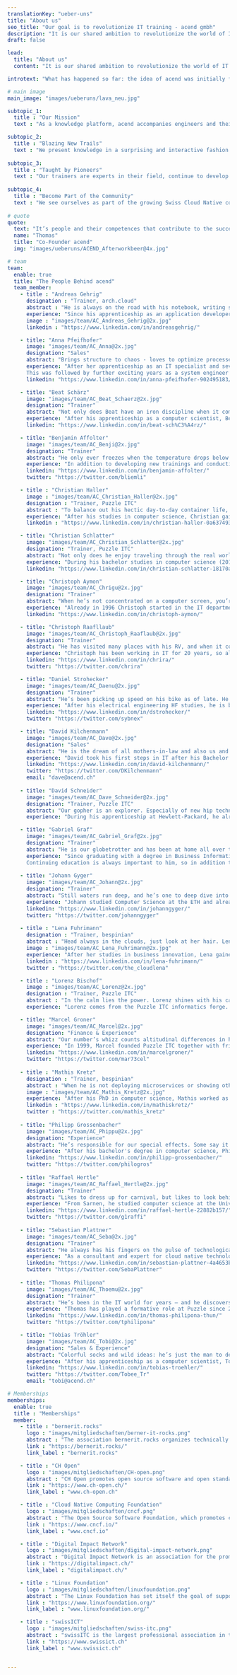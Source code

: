 ```yaml
---
translationKey: "ueber-uns"
title: "About us"
seo_title: "Our goal is to revolutionize IT training - acend gmbh"
description: "It is our shared ambition to revolutionize the world of IT training. We are specialized in container technologies and further OpenSource technologies in the Cloud Native area."
draft: false

lead:
  title: "About us"
  content: "It is our shared ambition to revolutionize the world of IT training."

introtext: "What has happened so far: the idea of acend was initially formulated at a Sammy Deluxe concert in 2019. This was the moment when some of the founders agreed to pursue their vision of revolutionizing IT training. The rest is history. Today, we provide educational, entertaining and rewarding training experiences you won’t forget!"

# main image
main_image: "images/ueberuns/lava_neu.jpg"

subtopic_1:
  title : "Our Mission"
  text : "As a knowledge platform, acend accompanies engineers and their businesses across new technological frontiers. We offer extraordinary, inspiring and practice-oriented teaching and learning experiences. Together with high-powered partners like Puzzle ITC, we draw on our expertise in the development, support and teaching of Cloud Native and Open Source technologies. Our trainings focus on the exchange of knowledge and shared learning – practice-oriented, uncomplicated and direct."

subtopic_2:
  title : "Blazing New Trails"
  text : "We present knowledge in a surprising and interactive fashion. Our trainings consist of varied approaches to theory and practice-based labs."
  
subtopic_3:
  title : "Taught by Pioneers"
  text : "Our trainers are experts in their field, continue to develop their skills with an ardent thirst for knowledge and put their heart and soul into their trainings."
   
subtopic_4:
  title : "Become Part of the Community"
  text : "We see ourselves as part of the growing Swiss Cloud Native community and invite you to join in. For this reason, we emphasize knowledge exchange during and after our trainings."
  
# quote
quote:
  text: "It’s people and their competences that contribute to the success of a business. We teach new knowledge and support our participants in the endeavor to develop with the help of new approaches."
  name: "Thomas"
  title: "Co-Founder acend"
  img: "images/ueberuns/ACEND_Afterworkbeer@4x.jpg"

# team
team:
  enable: true
  title: "The People Behind acend"
  team_member:
    - title : "Andreas Gehrig"
      designation : "Trainer, arch.cloud"
      abstract : "He is always on the road with his notebook, writing software and designing cloud architectures."
      experience: "Since his apprenticeship as an application developer, Andreas worked for several large organizations, such as the Swiss Stock Exchange, Nasdaq or Fisch Asset Management. He has now been working as an independent software and cloud architect for arch.cloud for more than three years."
      image : "images/team/AC_Andreas_Gehrig@2x.jpg"
      linkedin : "https://www.linkedin.com/in/andreasgehrig/"   

    - title: "Anna Pfeifhofer"
      image: "images/team/AC_Anna@2x.jpg"
      designation: "Sales"
      abstract: "Brings structure to chaos - loves to optimize processes and can't sit still for a minute when music is playing."
      experience: "After her apprenticeship as an IT specialist and several other positions in IT, Anna took a detour into aviation. She looked after the server landscape of Edelweiss Air as well as the passengers above the clouds.
      This was followed by further exciting years as a system engineer at HRM Systems and further training as a project manager. For the last four years Anna has been at Puzzle ITC, making sure that all containers and CI/CD engineers, as well as the customers, are happy."
      linkedin: "https://www.linkedin.com/in/anna-pfeifhofer-902495183/"

    - title: "Beat Schärz"
      image: "images/team/AC_Beat_Schaerz@2x.jpg"
      designation: "Trainer"
      abstract: "Not only does Beat have an iron discipline when it comes to sports, but he also steels his brain by constantly building up new knowledge."
      experience: "After his apprenticeship as a computer scientist, Beat immediately completed a bachelor's degree in computer science while working. From Linux Engineering at DXC, he now works in the Kubernetes environment at Puzzle. There he accompanies many customers on their way to Kubernetes and also Observability, which is his passion."
      linkedin: "https://www.linkedin.com/in/beat-sch%C3%A4rz/"

    - title: "Benjamin Affolter"
      image: "images/team/AC_Benji@2x.jpg"
      designation: "Trainer"
      abstract: "He only ever freezes when the temperature drops below 30 Celsius, but certainly not in the face of new technologies or the demands of the participants in his trainings."
      experience: "In addition to developing new trainings and conducting existing ones, Benj has been working at Puzzle ITC for over 5 years, where he is a consultant and architect for various companies in the field of containers and cloud native. He has a bachelor's degree in IT (2015) and various certifications, such as the RHCA and the CKA, which equip him perfectly as a trainer."
      linkedin: "https://www.linkedin.com/in/benjamin-affolter/"
      twitter: "https://twitter.com/bliemli"

    - title : "Christian Haller"
      image : "images/team/AC_Christian_Haller@2x.jpg"
      designation : "Trainer, Puzzle ITC"
      abstract : "To balance out his hectic day-to-day container life, he makes his sourdough pizza by hand. And then eats it himself right away."
      experience: "After his studies in computer science, Christian gained almost 10 years of project and operational experience as a systems engineer in the network and security area. For more than 3 years he has now been working for Puzzle as a consultant in the area of containers and cloud native technologies."
      linkedin : "https://www.linkedin.com/in/christian-haller-0a637493"

    - title: "Christian Schlatter"
      image: "images/team/AC_Christian_Schlatter@2x.jpg"
      designation: "Trainer, Puzzle ITC"
      abstract: "Not only does he enjoy traveling through the real world, but he also discovers new places in the Cloud Native Landscape"
      experience: "During his bachelor studies in computer science (2014), Christian gained a lot of experience with Java and Go as a software developer. Since 2020, he has been working as a consultant at Puzzle, helping customers to enable their software development with cloud native technologies."
      linkedin: "https://www.linkedin.com/in/christian-schlatter-18170a1a2/"

    - title: "Christoph Aymon"
      image: "images/team/AC_Chrigu@2x.jpg"
      designation: "Trainer"
      abstract: "When he’s not concentrated on a computer screen, you’re most likely to find him in a fast car – he only does extra laps on the Nürburgring."
      experience: "Already in 1996 Christoph started in the IT department of the Mobiliar, where he gained experience in many areas. At the same time, he completed his studies at the University of Bern with a Master's degree in IT. Since 2021 he is an architect and responsible for topics like observability, containers, messaging and other technologies."
      linkedin: "https://www.linkedin.com/in/christoph-aymon/"

    - title: "Christoph Raafllaub"
      image: "images/team/AC_Christoph_Raaflaub@2x.jpg"
      designation: "Trainer"
      abstract: "He has visited many places with his RV, and when it comes to the Cloud Native Landscape, he is also an experienced and knowledgeable guide."
      experience: "Christoph has been working in IT for 20 years, so almost no problem can surprise him anymore. He started as a software developer and graduated as a computer science engineer FH on the side. Today he works in the CI/CD area at Puzzle ITC. There he accompanies many customers on their way to qualitative pipelines."
      linkedin: "https://www.linkedin.com/in/chrira/"
      twitter: "https://twitter.com/chrira"

    - title: "Daniel Strohecker"
      image: "images/team/AC_Daenu@2x.jpg"
      designation: "Trainer"
      abstract: "He’s been picking up speed on his bike as of late. He can slow down, though, and make sure our clients proceed through our trainings on sure feet."
      experience: "After his electrical engineering HF studies, he is based in computer science and has been working in different operation teams for more than 15 years. He relies on Python and brings experience from large production environments in Linux, Kubernetes, databases and monitoring. He also shares his great expertise on cloud native tools as a speaker at various conferences. He joined the Mobiliar in 2013 and currently works as a Cloud Engineer."
      linkedin: "https://www.linkedin.com/in/dstrohecker/"
      twitter: "https://twitter.com/sybnex"

    - title: "David Kilchenmann"
      image: "images/team/AC_Dave@2x.jpg"
      designation: "Sales"
      abstract: "He is the dream of all mothers-in-law and also us and especially our customers he always brings a smile to the face."
      experience: "David took his first steps in IT after his Bachelor in Business Administration at Swisscom. There he was responsible for the Dev Portal as PM and organized the Software Day. For more than 3 years now, he has been working for Puzzle as a Key Account Manager and explains to customers why they should rely on cloud native technologies."
      linkedin: "https://www.linkedin.com/in/david-kilchenmann/"
      twitter: "https://twitter.com/DKilchenmann"
      email: "dave@acend.ch"
  
    - title: "David Schneider"
      image: "images/team/AC_Dave_Schneider@2x.jpg"
      designation: "Trainer, Puzzle ITC"
      abstract: "Our gopher is an explorer. Especially of new hip technologies, as well as of fine hoppy variations under the arbors of Bern's old town."
      experience: "During his apprenticeship at Hewlett-Packard, he already came into contact with open source technologies from Red Hat and middleware topics. After further studies at the FHNW as BSc in Computer Science he dives deep into the Cloud Native world and works with topics like Vault, Kubernetes and OAuth."

    - title: "Gabriel Graf"
      image: "images/team/AC_Gabriel_Graf@2x.jpg"
      designation: "Trainer"
      abstract: "He is our globetrotter and has been at home all over the world from an early age. And of course, he is really at home in the Cloud Native world."
      experience: "Since graduating with a degree in Business Informatics FH in 2007, Gabriel has worked for several years in IT at various companies as a developer, firewall, systems and cloud engineer.
      Continuing education is always important to him, so in addition to CISSP, RHCE and CKA, he also completed a CAS in Advanced Data Science. Since 2016, he has been working for Swiss Mobiliar, where he is involved in the development and operation of large container platforms."
      
    - title: "Johann Gyger"
      image: "images/team/AC_Johann@2x.jpg"
      designation: "Trainer"
      abstract: "Still waters run deep, and he’s one to deep dive into Cloud Native technologies. As a supporter of sustainability and a climate-friendly world, he prefers Lake Thun to the ocean."
      experience: "Johann studied Computer Science at the ETH and already has over 20 years of experience in the IT industry. He has worked for numerous well-known customers and employers as an IT architect, coach, consultant and software engineer and is a Cloud Native Ambassador."
      linkedin: "https://www.linkedin.com/in/johanngyger/"
      twitter: "https://twitter.com/johanngyger"
    
    - title : "Lena Fuhrimann"
      designation : "Trainer, bespinian"
      abstract : "Head always in the clouds, just look at her hair. Lena loves modernizing software and working with new technologies. She uses Arch btw."
      image : "images/team/AC_Lena_Fuhrimann@2x.jpg"
      experience: "After her studies in business innovation, Lena gained experience as a cloud engineer at Swisscom. After another stint as technical lead at a startup, she finally founded bespinian together with This in 2019. She holds various certifications from AWS, Cloud Foundry and more."
      linkedin : "https://www.linkedin.com/in/lena-fuhrimann/"
      twitter : "https://twitter.com/the_cloudlena"    

    - title : "Lorenz Bischof"
      image : "images/team/AC_Lorenz@2x.jpg"
      designation : "Trainer, Puzzle ITC"
      abstract : "In the calm lies the power. Lorenz shines with his calm and level-headed manner when it comes to the most complex topics in the IT world."
      experience: "Lorenz comes from the Puzzle ITC informatics forge. After his apprenticeship at Puzzle, he expanded his knowledge at the Bern University of Applied Sciences with a BSc of Science in Computer Science, which he then used in various customer projects. Among them are projects in the cloud environment with container technologies, automation and monitoring."

    - title: "Marcel Groner"
      image: "images/team/AC_Marcel@2x.jpg"
      designation: "Finance & Experience"
      abstract: "Our number’s whizz counts altitudinal differences in his free time – and has climbed many mountain tops in the process."
      experience: "In 1999, Marcel founded Puzzle ITC together with friends directly after his IT studies. Until today, he is  working there full-time as CFO. In addition to his work as CFO, he has also completed an MAS in Online Marketing Management."
      linkedin: "https://www.linkedin.com/in/marcelgroner/"
      twitter: "https://twitter.com/mar73cel"
      
    - title : "Mathis Kretz"
      designation : "Trainer, bespinian"
      abstract : "When he is not deploying microservices or showing others how to do it, he is cooking, preferably with fire."
      image : "images/team/AC_Mathis_Kretz@2x.jpg"
      experience: "After his PhD in computer science, Mathis worked as a software engineer at various companies and gained a lot of know-how in the cloud environment, especially as Head of Cloud Empowerment at Swisscom. In 2019, Lena and Mathis founded Bespinian, where they have been working as consultants in various topics ever since. Mathis has a certification as CKAD."
      linkedin : "https://www.linkedin.com/in/mathiskretz/"
      twitter : "https://twitter.com/mathis_kretz"      
    
    - title: "Philipp Grossenbacher"
      image: "images/team/AC_Phippu@2x.jpg"
      designation: "Experience"
      abstract: "He’s responsible for our special effects. Some say it was the championship run of his favorite football club that made him fall in love with pursuing the unexpected."
      experience: "After his bachelor's degree in computer science, Philipp gained several years of experience in the IT departments of large insurance and banking service providers. In 2021 he completed an EMBA in Digital Business, full-time he works as a Product Owner at the Mobiliar."
      linkedin: "https://www.linkedin.com/in/philipp-grossenbacher/"
      twitter: "https://twitter.com/philogros"
      
    - title: "Raffael Hertle"
      image: "images/team/AC_Raffael_Hertle@2x.jpg"
      designation: "Trainer"
      abstract: "Likes to dress up for carnival, but likes to look behind the masks when it comes to cloud native technologies"
      experience: "From Sarnen, he studied computer science at the University of Bern. Since graduating, Raffael has been working as a software engineer, where he is most fascinated by the new frameworks and cloud native technologies such as Quarkus."
      linkedin: "https://www.linkedin.com/in/raffael-hertle-22882b157/"
      twitter: "https://twitter.com/g1raffi"     
 
    - title: "Sebastian Plattner"
      image: "images/team/AC_Seba@2x.jpg"
      designation: "Trainer"
      abstract: "He always has his fingers on the pulse of technological developments and stays one step ahead – the more complex the problem, the bigger his motivation. And because nothing explains itself, he’ll also take care of that."
      experience: "As a consultant and expert for cloud native technologies, he designs and builds Kubernetes platforms for various Puzzle ITC customers. After graduating with a BsC in Computer Science (2017) and a major in Security, Sebastian led a team in Cybersecurity at RUAG Schweiz AG. Various certifications in the Cloud Native environment underline his expertise in containers and Kubernetes. CKA, CKAD, CKS"
      linkedin: "https://www.linkedin.com/in/sebastian-plattner-4a4653bb/"
      twitter: "https://twitter.com/SebaPlattner"
      
    - title: "Thomas Philipona"
      image: "images/team/AC_Thoemu@2x.jpg"
      designation: "Trainer"
      abstract: "He’s been in the IT world for years – and he discovers everything else on his bicycle."
      experience: "Thomas has played a formative role at Puzzle since 2011: After his bachelor's degree in Computer Science, first as a Software Engineer and PL, later as Head of Middleware he was able to establish the topic of Kubernetes at Puzzle, among other things. He was the CTO for several years and then founded his own company ROKT in 2022. In his new role, as a cloud consultant, he helps customers on their way into the cloud."
      linkedin: "https://www.linkedin.com/in/thomas-philipona-thun/"
      twitter: "https://twitter.com/tphilipona"

    - title: "Tobias Tröhler"
      image: "images/team/AC_Tobi@2x.jpg"
      designation: "Sales & Experience"
      abstract: "Colorful socks and wild ideas: he’s just the man to design our visual presence whenever he’s not riding a wave."
      experience: "After his apprenticeship as a computer scientist, Tobias held various roles in automation at Swisscom for 15 years. For more than 4 years he is now at Puzzle and helps to drive the container topics forward. While working, he successfully completed first the HF and then the FH in business informatics and did a coaching training."
      linkedin: "https://www.linkedin.com/in/tobias-troehler/"
      twitter: "https://twitter.com/Tobee_Tr"
      email: "tobi@acend.ch"

# Memberships
memberships:
  enable: true
  title : "Memberships"
  member:
    - title : "bernerit.rocks"
      logo : "images/mitgliedschaften/berner-it-rocks.png"
      abstract : "The association bernerit.rocks organizes technically motivated events for the Bernese IT community. acend is one of the first patrons and is also represented on the board."
      link : "https://bernerit.rocks/"
      link_label : "bernerit.rocks"

    - title : "CH Open"
      logo : "images/mitgliedschaften/CH-open.png"
      abstract : "CH Open promotes open source software and open standards in the Swiss market through further education and information exchange among members."
      link : "https://www.ch-open.ch/"
      link_label : "www.ch-open.ch"

    - title : "Cloud Native Computing Foundation"
      logo : "images/mitgliedschaften/cncf.png"
      abstract : "The Open Source Software Foundation, which promotes collaboration between developers, users and providers of cloud native software."
      link : "https://www.cncf.io/"
      link_label : "www.cncf.io"

    - title : "Digital Impact Network"
      logo : "images/mitgliedschaften/digital-impact-network.png"
      abstract : "Digital Impact Network is an association for the promotion of digitalization in the Swiss capital region."
      link : "https://digitalimpact.ch/"
      link_label : "digitalimpact.ch/"

    - title : "Linux Foundation"
      logo : "images/mitgliedschaften/linuxfoundation.png"
      abstract : "The Linux Foundation has set itself the goal of supporting the growth of Linux. Of course we are happy to help."
      link : "https://www.linuxfoundation.org/"
      link_label : "www.linuxfoundation.org/"

    - title : "swissICT"
      logo : "images/mitgliedschaften/swiss-itc.png"
      abstract : "swissITC is the largest professional association in the industry and is the only association that connects ICT providers, users and professionals in Switzerland."
      link : "https://www.swissict.ch"
      link_label : "www.swissict.ch"


---
```

